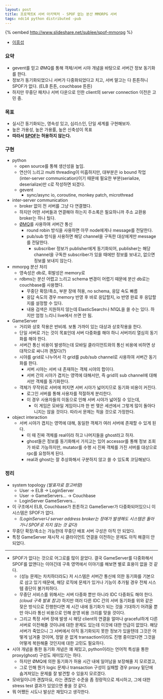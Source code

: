 ```yaml
---
layout: post
title: 프로젝트K 서버 아키텍처 - SPOF 없는 분산 MMORPG 서버
tags: ndc14 python distributed -pub
---
```


{% oembed http://www.slideshare.net/sublee/spof-mmorpg %}

* [이흥섭](http://subl.ee/)

### 요약 ###

* gevent를 믿고 ØMQ를 통해 객체/서버 시야 개념을 바탕으로 서버간 정보 동기화를 한다.
* 정보가 동기화되었으니 서버가 다중화되었다고 치고, 서버 말고는 다 튼튼하니 SPOF가 없다. (ELB 튼튼, couchbase 튼튼)
* 하지만 무중단 패치나 서버 다운으로 인한 client의 server connection 이전은 고민 중.

### 목표 ###

* 실시간 동기화되는, 영속성 있고, 심리스인, 단일 세계를 구현해보자.
* 높은 가용성, 높은 가용률, 높은 신축성이 목표
* **따라서 [SPOF](http://en.wikipedia.org/wiki/Single_point_of_failure)는 허용하지 않는다.**

### 구현 ###

* python
	* open source를 통해 생산성을 높임.
	* 연산이 느리고 multi threading이 미흡하지만, 대부분은 io bound 작업(inter-server communication)이기 때문에 필요한 부분(serialize, deserialize)만 c로 작성하면 되겠다.
	* gevent
		* sync/async io, coroutine, monkey patch, microthread
* inter-server communication
	* broker 없이 전 서버를 그냥 다 연결했다.
	* 하지만 어떤 서버들과 연결해야 하는지 주소록은 필요하니까 주소 교환용 broker는 하나 뒀다.
	* [ØMQ](http://zeromq.org/)를 사용하여 서버간 통신
		* round robin 방식을 사용하면 아무 node에게나 message를 전달한다.
		* pub/sub 방식을 사용하면 해당 channel을 구독한 대상에게만 message를 전달한다.
			* subscriber 정보가 publisher에게 동기화되어, publisher는 해당 channel을 구독한 subscriber가 있을 때에만 정보를 보내고, 없으면 정보를 보내지 않는다.
* mmorpg 분산 처리
	* 영속성은 db로, 휘발성은 memory로
	* rdbms는 분산 어렵고 느리고 schema 변경이 어렵기 때문에 분산 db로는 couchbase를 사용했다.
		* 무중단 확장/축소, 부분 장애 허용, no schema, 응답 속도 빠름
		* 응답 속도의 경우 memory 반영 후 바로 응답할지, io 반영 완료 후 응답할지를 설정할 수 있다.
		* 내용 검색은 지원하지 않는데 ElasticSearch나 N1QL을 쓸 수는 있다. 하지만 엄청 느리니 live에서 쓰면 안 됨.
* GameServer
	* 거리와 상호 작용은 반비례. 보통 가까이 있는 대상과 상호작용을 한다.
	* 단일 서버로 가는 것이 목표인데 서버 다중화를 해야 하니 서버끼리 열심히 동기화를 해야 한다.
	* 서버간 통신 비용이 발생하는데 모바일 클라이언트와의 통신 비용에 비하면 상대적으로 싸니까 괜찮다(?)
	* 시야를 grid로 나누어서 각 grid를 pub/sub channel로 사용하여 서버간 동기화를 한다.
		* 서버 시야는 서버 내 존재하는 객체 시야의 합이다.
		* 서버 간의 시야가 겹치는 영역에 대해서만, 즉 grid의 sub channel에 대해서만 객체를 동기화한다.
	* 객체가 무작위로 서버에 퍼지면 서버 시야가 넓어지므로 동기화 비용이 커진다.
		* 로그인 서버를 통해 사용자를 적절하게 분리한다.
		* 이 경우 사용자들의 이동으로 인해 서버 시야가 넓어질 수 있는데,
			* 이 게임은 모바일 게임이니까 한 번 맺은 세션에서 그렇게 많이 돌아다니지는 않을 것이다. 따라서 문제는 적을 것으로 가정한다.
* object interaction
	* 서버 시야가 겹치는 영역에 대해, 동일한 객체가 여러 서버에 존재할 수 있게 된다.
		* 이 때 진짜 객체를 real이라 하고 나머지들을 ghost라고 하자.
		* ghost들은 정보를 동기화해서 가지고는 있어 accessor를 통해 정보 조회가 바로 가능하지만, mutator를 수행 시 진짜 객체를 가진 서버를 대상으로 rpc를 요청하게 된다.
		* real과 ghost는 잘 추상화해서 구분하지 않고 쓸 수 있도록 코딩해놨다.

### 정리 ###
* system topology *(발표자료 참고바람)*
	* User -&gt; ELB -&gt; LoginServer
	* User -&gt; GameServers... -&gt; Couchbase
	* LoginServer  GameServers...
* 이 구조에서 ELB, Couchbase가 튼튼하고 GameServer가 다중화되어있으니 이 시스템은 SPOF가 없다.
	* *(LoginServer나 server address broker는 장애가 발생해도 시스템은 돌아가니 SPOF로 치지 않는 것 같다)*
* 무중단 확장/축소는 가능한데 무중단 배포 서버 구성은 아직 안 되었다.
* 특정 GameServer 재시작 시 클라이언트 연결을 이전하는 문제도 아직 해결이 안 되었다.

----------

* SPOF가 없다는 것으로 어그로를 많이 끌었다. 결국 GameServer를 다중화해서 SPOF를 없앤다는 이야긴데 구축 영역에서 이야기를 해보면 별로 효용이 없을 것 같다.
	* (성능 문제는 차치하더라도) 저 시스템은 서버간 통신에 의한 동기화를 기본으로 삼고 있기 때문에, 해당 로직에 문제가 있거나 기능이 추가될 경우 전체 시스템 중단이 불가피하다.
	* 무중단 서비스를 위해서는 서버 다중화 뿐만 아니라 IDC 다중화도 해야 한다. *(cloud 구축 발표 참고)* 하지만 여러 다른 IDC 간의 서버 동기화를 위와 같은 잦은 방식으로 진행한다면 제 시간 내에 동기화가 되는 것을 기대하기 어려울 뿐만 아니라 통신 비용으로 인해 운영 비용 크리를 맞을 것이다.
	* 그리고 특정 서버 장애 발생 시 해당 client의 연결을 얼마나 graceful하게 다른 서버로 이전해줄 것이냐에 대한 문제도 있는데 이것에 대한 언급이 없었다. 해당 서버가 죽었으니 그 서버에서 아직 동기화되지 못한 정보가 있을텐데 그것은 어떻게 넘겨줄 것이며, 정말 운 없게 transaction이라도 진행 중이었다면 그것을 어떻게 복원해줄 것인지에 대한 고민도 필요하다.
* 시야 개념을 통한 동기화 개념은 꽤 재밌고, python이라는 언어적 특성을 통한 proxy(ghost) 구성도 재미있기는 하다.
	* 하지만 ØMQ에 의한 동기화가 허용 시간 내에 일어남을 보장해줄 지 모르겠고,
	* 그로 인해 뭔가 logic 문제나 transaction 구성이 실패할 경우 proxy 밑단에 숨겨져있는 문제를 잘 발견할 수 있을지 모르겠다.
* 모바일이니까 괜찮아요, 라는 괜찮은 수준을 좀 정량적으로 제시하고, 그에 대한 stress test 결과가 있었으면 좋을 것 같다.
* 뭐 어쨌든 시도나 발상은 재밌다고 생각한다.
